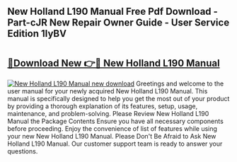 ## New Holland L190 Manual Free Pdf Download - Part-cJR New Repair Owner Guide - User Service Edition 1IyBV

# <h2><a href="http://bc91945.oget.top/?id=New+Holland+L190+Manual">🔗Download New 👉🔴 New Holland L190 Manual</a></h2>

[![New Holland L190 Manual new download](https://i.imgur.com/5g1atiW.png)](http://bc91945.oget.top/?id=New+Holland+L190+Manual)
Greetings and welcome to the user manual for your newly acquired New Holland L190 Manual. This manual is specifically designed to help you get the most out of your product by providing a thorough explanation of its features, setup, usage, maintenance, and problem-solving. Please Review New Holland L190 Manual the Package Contents Ensure you have all necessary components before proceeding. Enjoy the convenience of list of features while using your new New Holland L190 Manual. Please Don't Be Afraid to Ask New Holland L190 Manual. Our customer support team is ready to answer your questions.
